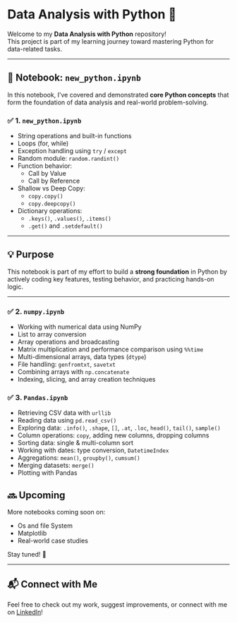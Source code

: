# Data Analysis with Python 🐍

Welcome to my **Data Analysis with Python** repository!  
This project is part of my learning journey toward mastering Python for data-related tasks.

---

## 📁 Notebook: `new_python.ipynb`

In this notebook, I’ve covered and demonstrated **core Python concepts** that form the foundation of data analysis and real-world problem-solving.

### ✅ 1. `new_python.ipynb`
- String operations and built-in functions
- Loops (for, while)
- Exception handling using `try` / `except`
- Random module: `random.randint()`
- Function behavior:
  - Call by Value
  - Call by Reference
- Shallow vs Deep Copy:
  - `copy.copy()`
  - `copy.deepcopy()`
- Dictionary operations:
  - `.keys()`, `.values()`, `.items()`
  - `.get()` and `.setdefault()`

---


## 💡 Purpose

This notebook is part of my effort to build a **strong foundation** in Python by actively coding key features, testing behavior, and practicing hands-on logic.

---

### ✅ 2. `numpy.ipynb`
- Working with numerical data using NumPy
- List to array conversion
- Array operations and broadcasting
- Matrix multiplication and performance comparison using `%%time`
- Multi-dimensional arrays, data types (`dtype`)
- File handling: `genfromtxt`, `savetxt`
- Combining arrays with `np.concatenate`
- Indexing, slicing, and array creation techniques

### ✅ 3. `Pandas.ipynb`

- Retrieving CSV data with `urllib`
- Reading data using `pd.read_csv()`
- Exploring data: `.info()`, `.shape`, `[]`, `.at`, `.loc`, `head()`, `tail()`, `sample()`
- Column operations: `copy`, adding new columns, dropping columns
- Sorting data: single & multi-column sort
- Working with dates: type conversion, `DatetimeIndex`
- Aggregations: `mean()`, `groupby()`, `cumsum()`
- Merging datasets: `merge()`
- Plotting with Pandas


## 🔜 Upcoming

More notebooks coming soon on:
- Os and file System
- Matplotlib
- Real-world case studies

Stay tuned! 🌱

---

## 📬 Connect with Me

Feel free to check out my work, suggest improvements, or connect with me on [LinkedIn](https://www.linkedin.com/in/nishukumari27)!

